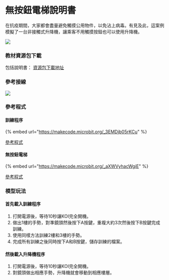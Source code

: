 # 無按鈕電梯說明書

在抗疫期間，大家都會盡量避免觸摸公用物件，以免沾上病毒。有見及此，這案例模擬了一台非接觸式升降機，讓乘客不用觸摸按鈕也可以使用升降機。

![](https://kittenbothk.readthedocs.io/en/latest/\_images/lift1.png)

### 教材資源包下載

包括說明書： [資源包下載地址](https://bit.ly/AIHealthCareSetBuildingGuide)

### 參考接線

![](https://kittenbothk.readthedocs.io/en/latest/\_images/liftcon.png)

### 參考程式

#### 訓練程序

{% embed url="https://makecode.microbit.org/_3EMDjb05rKCu" %}

[參考程式](https://makecode.microbit.org/\_3EMDjb05rKCu)

#### 無按鈕電梯

{% embed url="https://makecode.microbit.org/_aXWVyhacWgiE" %}

[參考程式](https://makecode.microbit.org/\_aXWVyhacWgiE)

### 模型玩法

#### 首先載入訓練程序

1. 打開電源後，等待10秒讓KOI完全開機。
2. 做出1樓的手勢，對準鏡頭然後按下A按鍵，重複大約3次然後按下B按鍵完成訓練。
3. 使用同樣方法訓練2樓和3樓的手勢。
4. 完成所有訓練之後同時按下A和B按鍵，儲存訓練的檔案。

#### 然後載入升降機程序

1. 打開電源後，等待10秒讓KOI完全開機。
2. 對鏡頭做出相應手勢，升降機就會移動到相應樓層。
